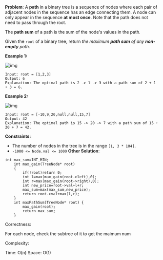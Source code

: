 **Problem:**
A **path** in a binary tree is a sequence of nodes where each pair of adjacent nodes in the sequence has an edge connecting them. A node can only appear in the sequence **at most once**. Note that the path does not need to pass through the root.

The **path sum** of a path is the sum of the node's values in the path.

Given the `root` of a binary tree, return *the maximum **path sum** of any **non-empty** path*.

 

**Example 1:**

![img](https://assets.leetcode.com/uploads/2020/10/13/exx1.jpg)

```
Input: root = [1,2,3]
Output: 6
Explanation: The optimal path is 2 -> 1 -> 3 with a path sum of 2 + 1 + 3 = 6.
```

**Example 2:**

![img](https://assets.leetcode.com/uploads/2020/10/13/exx2.jpg)

```
Input: root = [-10,9,20,null,null,15,7]
Output: 42
Explanation: The optimal path is 15 -> 20 -> 7 with a path sum of 15 + 20 + 7 = 42.
```

 

**Constraints:**

- The number of nodes in the tree is in the range `[1, 3 * 104]`.
- `-1000 <= Node.val <= 1000`
**Other Solution:**
```
int max_sum=INT_MIN;
    int max_gain(TreeNode* root)
    {
        if(!root)return 0;
        int l=max(max_gain(root->left),0);
        int r=max(max_gain(root->right),0);
        int new_price=root->val+l+r;
        max_sum=max(max_sum,new_price);
        return root->val+max(l,r);
    }
    int maxPathSum(TreeNode* root) {
        max_gain(root);
        return max_sum;
    }
```
Correctness:

For each node, check the subtree of it to get the maimum num

Complexity:

Time: O(n)
Space: O(1)